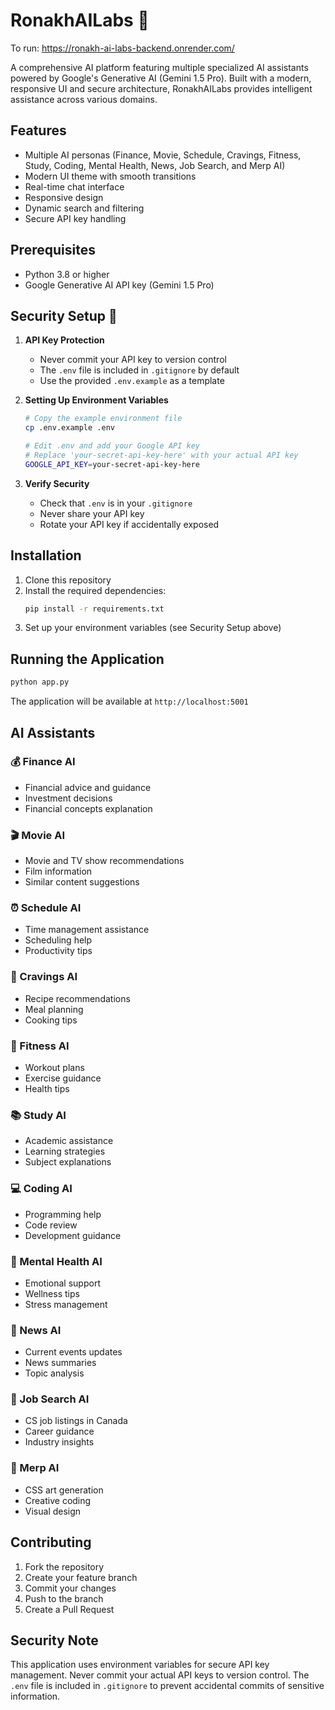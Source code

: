 # RonakhAILabs 🤖

To run: https://ronakh-ai-labs-backend.onrender.com/

A comprehensive AI platform featuring multiple specialized AI assistants powered by Google's Generative AI (Gemini 1.5 Pro). Built with a modern, responsive UI and secure architecture, RonakhAILabs provides intelligent assistance across various domains.

## Features

- Multiple AI personas (Finance, Movie, Schedule, Cravings, Fitness, Study, Coding, Mental Health, News, Job Search, and Merp AI)
- Modern UI theme with smooth transitions
- Real-time chat interface
- Responsive design
- Dynamic search and filtering
- Secure API key handling

## Prerequisites

- Python 3.8 or higher
- Google Generative AI API key (Gemini 1.5 Pro)

## Security Setup 🔐

1. **API Key Protection**
   - Never commit your API key to version control
   - The `.env` file is included in `.gitignore` by default
   - Use the provided `.env.example` as a template

2. **Setting Up Environment Variables**
   ```bash
   # Copy the example environment file
   cp .env.example .env
   
   # Edit .env and add your Google API key
   # Replace 'your-secret-api-key-here' with your actual API key
   GOOGLE_API_KEY=your-secret-api-key-here
   ```

3. **Verify Security**
   - Check that `.env` is in your `.gitignore`
   - Never share your API key
   - Rotate your API key if accidentally exposed

## Installation

1. Clone this repository
2. Install the required dependencies:
   ```bash
   pip install -r requirements.txt
   ```
3. Set up your environment variables (see Security Setup above)

## Running the Application

```bash
python app.py
```

The application will be available at `http://localhost:5001`

## AI Assistants

### 💰 Finance AI
- Financial advice and guidance
- Investment decisions
- Financial concepts explanation

### 🎬 Movie AI
- Movie and TV show recommendations
- Film information
- Similar content suggestions

### ⏰ Schedule AI
- Time management assistance
- Scheduling help
- Productivity tips

### 🍳 Cravings AI
- Recipe recommendations
- Meal planning
- Cooking tips

### 💪 Fitness AI
- Workout plans
- Exercise guidance
- Health tips

### 📚 Study AI
- Academic assistance
- Learning strategies
- Subject explanations

### 💻 Coding AI
- Programming help
- Code review
- Development guidance

### 🧘 Mental Health AI
- Emotional support
- Wellness tips
- Stress management

### 📰 News AI
- Current events updates
- News summaries
- Topic analysis

### 💼 Job Search AI
- CS job listings in Canada
- Career guidance
- Industry insights

### 🎨 Merp AI
- CSS art generation
- Creative coding
- Visual design

## Contributing

1. Fork the repository
2. Create your feature branch
3. Commit your changes
4. Push to the branch
5. Create a Pull Request

## Security Note

This application uses environment variables for secure API key management. Never commit your actual API keys to version control. The `.env` file is included in `.gitignore` to prevent accidental commits of sensitive information. 
